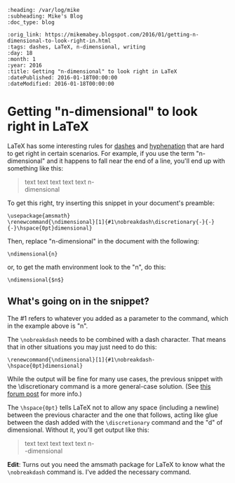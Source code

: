 ```{eval-rst}
:heading: /var/log/mike
:subheading: Mike's Blog
:doc_type: blog

:orig_link: https://mikemabey.blogspot.com/2016/01/getting-n-dimensional-to-look-right-in.html
:tags: dashes, LaTeX, n-dimensional, writing
:day: 18
:month: 1
:year: 2016
:title: Getting "n-dimensional" to look right in LaTeX
:datePublished: 2016-01-18T00:00:00
:dateModified: 2016-01-18T00:00:00
```
# Getting "n-dimensional" to look right in LaTeX

LaTeX has some interesting rules for [dashes](https://en.wikibooks.org/wiki/LaTeX/Text_Formatting#Dashes_and_hyphens)
and [hyphenation](https://en.wikibooks.org/wiki/LaTeX/Text_Formatting#Hyphenation) that are hard to get right in certain
scenarios. For example, if you use the term "n-dimensional" and it happens to fall near the end of a line, you'll end up
with something like this:

> text text text text text n-<br />
  dimensional

To get this right, try inserting this snippet in your document's preamble:

```
\usepackage{amsmath}
\renewcommand{\ndimensional}[1]{#1\nobreakdash\discretionary{-}{-}{-}\hspace{0pt}dimensional}
```

Then, replace "n-dimensional" in the document with the following:
```
\ndimensional{n}
```
or, to get the math environment look to the "n", do this:
```
\ndimensional{$n$}
```

## What's going on in the snippet?

The #1 refers to whatever you added as a parameter to the command, which in the example above is "n".

The `\nobreakdash` needs to be combined with a dash character. That means that in other situations you may just need to do this:
```
\renewcommand{\ndimensional}[1]{#1\nobreakdash-\hspace{0pt}dimensional}
```
While the output will be fine for many use cases, the previous snippet with the \discretionary command is a more
general-case solution. (See [this forum post](http://latex-community.org/forum/viewtopic.php?f=44&t=5673) for more info.)

The `\hspace{0pt}` tells LaTeX not to allow any space (including a newline) between the previous character and the one
that follows, acting like glue between the dash added with the `\discretionary` command and the "d" of dimensional.
Without it, you'll get output like this:

> text text text text text n-<br />
  -dimensional

**Edit**: Turns out you need the amsmath package for LaTeX to know what the `\nobreakdash` command is. I've added the
necessary command.
